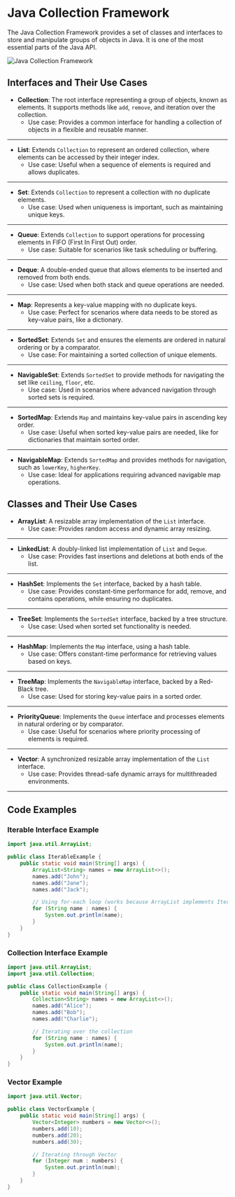 # Java Collection Framework

The Java Collection Framework provides a set of classes and interfaces to store and manipulate groups of objects in Java. It is one of the most essential parts of the Java API.

![Java Collection Framework](https://static.wixstatic.com/media/4e14eb_aca803970e404af1becaf47f0ea491e0~mv2.jpg/v1/fill/w_875,h_500,al_c,lg_1,q_85,enc_auto/4e14eb_aca803970e404af1becaf47f0ea491e0~mv2.jpg)

## Interfaces and Their Use Cases

- **Collection**: The root interface representing a group of objects, known as elements. It supports methods like `add`, `remove`, and iteration over the collection.
    - Use case: Provides a common interface for handling a collection of objects in a flexible and reusable manner.
---
- **List**: Extends `Collection` to represent an ordered collection, where elements can be accessed by their integer index.
    - Use case: Useful when a sequence of elements is required and allows duplicates.
---
- **Set**: Extends `Collection` to represent a collection with no duplicate elements.
    - Use case: Used when uniqueness is important, such as maintaining unique keys.
---
- **Queue**: Extends `Collection` to support operations for processing elements in FIFO (First In First Out) order.
    - Use case: Suitable for scenarios like task scheduling or buffering.
---
- **Deque**: A double-ended queue that allows elements to be inserted and removed from both ends.
    - Use case: Used when both stack and queue operations are needed.
---
- **Map**: Represents a key-value mapping with no duplicate keys.
    - Use case: Perfect for scenarios where data needs to be stored as key-value pairs, like a dictionary.
---
- **SortedSet**: Extends `Set` and ensures the elements are ordered in natural ordering or by a comparator.
    - Use case: For maintaining a sorted collection of unique elements.
---
- **NavigableSet**: Extends `SortedSet` to provide methods for navigating the set like `ceiling`, `floor`, etc.
    - Use case: Used in scenarios where advanced navigation through sorted sets is required.
---
- **SortedMap**: Extends `Map` and maintains key-value pairs in ascending key order.
    - Use case: Useful when sorted key-value pairs are needed, like for dictionaries that maintain sorted order.
---
- **NavigableMap**: Extends `SortedMap` and provides methods for navigation, such as `lowerKey`, `higherKey`.
    - Use case: Ideal for applications requiring advanced navigable map operations.

## Classes and Their Use Cases

- **ArrayList**: A resizable array implementation of the `List` interface.
    - Use case: Provides random access and dynamic array resizing.
---
- **LinkedList**: A doubly-linked list implementation of `List` and `Deque`.
    - Use case: Provides fast insertions and deletions at both ends of the list.
---
- **HashSet**: Implements the `Set` interface, backed by a hash table.
    - Use case: Provides constant-time performance for add, remove, and contains operations, while ensuring no duplicates.
---
- **TreeSet**: Implements the `SortedSet` interface, backed by a tree structure.
    - Use case: Used when sorted set functionality is needed.
---
- **HashMap**: Implements the `Map` interface, using a hash table.
    - Use case: Offers constant-time performance for retrieving values based on keys.
---
- **TreeMap**: Implements the `NavigableMap` interface, backed by a Red-Black tree.
    - Use case: Used for storing key-value pairs in a sorted order.
---
- **PriorityQueue**: Implements the `Queue` interface and processes elements in natural ordering or by comparator.
    - Use case: Useful for scenarios where priority processing of elements is required.
---
- **Vector**: A synchronized resizable array implementation of the `List` interface.
    - Use case: Provides thread-safe dynamic arrays for multithreaded environments.
---
## Code Examples

### Iterable Interface Example

```java
import java.util.ArrayList;

public class IterableExample {
    public static void main(String[] args) {
        ArrayList<String> names = new ArrayList<>();
        names.add("John");
        names.add("Jane");
        names.add("Jack");

        // Using for-each loop (works because ArrayList implements Iterable)
        for (String name : names) {
            System.out.println(name);
        }
    }
}
```
### Collection Interface Example
```java
import java.util.ArrayList;
import java.util.Collection;

public class CollectionExample {
    public static void main(String[] args) {
        Collection<String> names = new ArrayList<>();
        names.add("Alice");
        names.add("Bob");
        names.add("Charlie");

        // Iterating over the collection
        for (String name : names) {
            System.out.println(name);
        }
    }
}
```

### Vector Example
```java
import java.util.Vector;

public class VectorExample {
    public static void main(String[] args) {
        Vector<Integer> numbers = new Vector<>();
        numbers.add(10);
        numbers.add(20);
        numbers.add(30);

        // Iterating through Vector
        for (Integer num : numbers) {
            System.out.println(num);
        }
    }
}
```